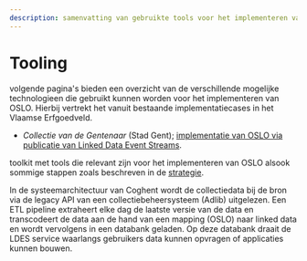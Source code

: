 ```yaml
---
description: samenvatting van gebruikte tools voor het implementeren van OSLO
---
```


# Tooling



volgende pagina's bieden een overzicht van de verschillende mogelijke technologieen die gebruikt kunnen worden voor het implementeren van OSLO. Hierbij vertrekt het vanuit bestaande implementatiecases in het Vlaamse Erfgoedveld.&#x20;

* _Collectie van de Gentenaar_ (Stad Gent); [implementatie van OSLO via publicatie van Linked Data Event Streams](ldes-linked-data-event-stream.md).&#x20;





toolkit met tools die relevant zijn voor het implementeren van OSLO alsook sommige stappen zoals beschreven in de [strategie](../../).&#x20;

In de systeemarchitectuur van Coghent wordt de collectiedata bij de bron via de legacy API van een collectiebeheersysteem (Adlib) uitgelezen. Een ETL pipeline extraheert elke dag de laatste versie van de data en transcodeert de data aan de hand van een mapping (OSLO) naar linked data en wordt vervolgens in een databank geladen. Op deze databank draait de LDES service waarlangs gebruikers data kunnen opvragen of applicaties kunnen bouwen.
